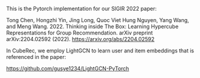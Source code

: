 This is the Pytorch implementation for our SIGIR 2022 paper:

Tong Chen, Hongzhi Yin, Jing Long, Quoc Viet Hung Nguyen, Yang Wang, and Meng Wang. 2022. Thinking inside
The Box: Learning Hypercube Representations for Group Recommendation. arXiv preprint arXiv:2204.02592 (2022).
https://arxiv.org/abs/2204.02592

In CubeRec, we employ LightGCN to learn user and item embeddings that is referenced in the paper:

https://github.com/gusye1234/LightGCN-PyTorch
